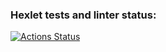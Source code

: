### Hexlet tests and linter status:
[![Actions Status](https://github.com/lizasokolova/frontend-project-lvl1/workflows/hexlet-check/badge.svg)](https://github.com/lizasokolova/frontend-project-lvl1/actions)